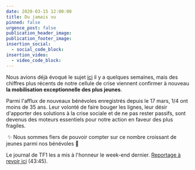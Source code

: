 ```yaml
---
date: 2020-03-15 12:00:00
title: Du jamais vu
pinned: false
urgence_post: false
publication_header_image:
publication_footer_image:
insertion_social:
  - social_code_block:
insertion_video:
  - video_code_block:
---
```


Nous avions d&eacute;j&agrave; &eacute;voqu&eacute; le sujet [ici](/2020/03/25/au-coeur-de-notre-action-avec-nos-b%C3%A9n%C3%A9voles.html)&nbsp;il y a quelques semaines, mais des chiffres plus r&eacute;cents de notre cellule de crise viennent confirmer &agrave; nouveau **la mobilisation exceptionnelle des plus jeunes**.

Parmi l'afflux de nouveaux b&eacute;n&eacute;voles enregistr&eacute;s depuis le 17 mars, 1/4 ont moins de 35 ans. Leur volont&eacute; de faire bouger les lignes, leur d&eacute;sir d'apporter des solutions &agrave; la crise sociale et de ne pas rester passifs, sont devenus des moteurs essentiels pour notre action en faveur des plus fragiles.&nbsp;

&nbsp;✨ Nous sommes fiers de pouvoir compter sur ce nombre croissant de jeunes parmi nos b&eacute;n&eacute;voles 💪

Le journal de TF1 les a mis &agrave; l'honneur le week-end dernier. [Reportage &agrave; revoir ici](https://www.tf1.fr/tf1/jt-we/videos/le-20-heures-du-dimanche-3-mai-2020-08140498.html)&nbsp;(43:45).